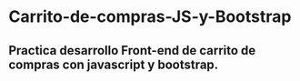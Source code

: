 # Carrito-de-compras-JS-y-Bootstrap

## Practica desarrollo Front-end de carrito de compras con javascript y bootstrap.
